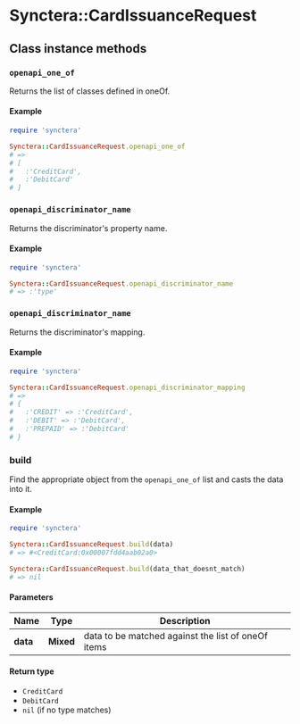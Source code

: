 # Synctera::CardIssuanceRequest

## Class instance methods

### `openapi_one_of`

Returns the list of classes defined in oneOf.

#### Example

```ruby
require 'synctera'

Synctera::CardIssuanceRequest.openapi_one_of
# =>
# [
#   :'CreditCard',
#   :'DebitCard'
# ]
```

### `openapi_discriminator_name`

Returns the discriminator's property name.

#### Example

```ruby
require 'synctera'

Synctera::CardIssuanceRequest.openapi_discriminator_name
# => :'type'
```

### `openapi_discriminator_name`

Returns the discriminator's mapping.

#### Example

```ruby
require 'synctera'

Synctera::CardIssuanceRequest.openapi_discriminator_mapping
# =>
# {
#   :'CREDIT' => :'CreditCard',
#   :'DEBIT' => :'DebitCard',
#   :'PREPAID' => :'DebitCard'
# }
```

### build

Find the appropriate object from the `openapi_one_of` list and casts the data into it.

#### Example

```ruby
require 'synctera'

Synctera::CardIssuanceRequest.build(data)
# => #<CreditCard:0x00007fdd4aab02a0>

Synctera::CardIssuanceRequest.build(data_that_doesnt_match)
# => nil
```

#### Parameters

| Name | Type | Description |
| ---- | ---- | ----------- |
| **data** | **Mixed** | data to be matched against the list of oneOf items |

#### Return type

- `CreditCard`
- `DebitCard`
- `nil` (if no type matches)


